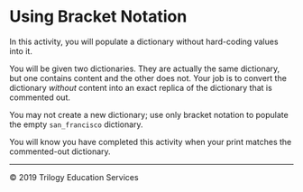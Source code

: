 # Using Bracket Notation

In this activity, you will populate a dictionary without hard-coding values into it.

You will be given two dictionaries. They are actually the same dictionary, but one contains content and the other does not. Your job is to convert the dictionary _without_ content into an exact replica of the dictionary that is commented out.

You may not create a new dictionary; use only bracket notation to populate the empty `san_francisco` dictionary.

You will know you have completed this activity when your print matches the commented-out dictionary.

 - - -

 © 2019 Trilogy Education Services